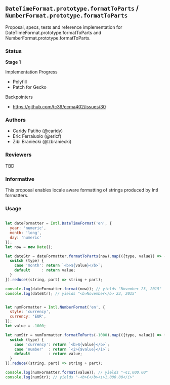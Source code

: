 ## `DateTimeFormat.prototype.formatToParts` / `NumberFormat.prototype.formatToParts`
Proposal, specs, tests and reference implementation for DateTimeFormat.prototype.formatToParts and NumberFormat.prototype.formatToParts.

### Status

__Stage 1__

Implementation Progress

 * Polyfill
 * Patch for Gecko

Backpointers

 * https://github.com/tc39/ecma402/issues/30

### Authors

 * Caridy Patiño (@caridy)
 * Eric Ferraiuolo (@ericf)
 * Zibi Braniecki (@zbraniecki)

### Reviewers

TBD

### Informative

This proposal enables locale aware formatting of strings produced by Intl
formatters.

### Usage

```javascript

let dateFormatter = Intl.DateTimeFormat('en', {
  year: 'numeric',
  month: 'long',
  day: 'numeric'
});
let now = new Date();

let dateStr = dateFormatter.formatToParts(now).map(({type, value}) => {
  switch (type) {
    case 'month': return `<b>${value}</b>`;
    default     : return value;
  }
}).reduce((string, part) => string + part);

console.log(dateFormatter.format(now)); // yields "November 23, 2015"
console.log(dateStr); // yields "<b>November</b> 23, 2015"


let numFormatter = Intl.NumberFormat('en', {
  style: 'currency',
  currency: 'EUR',
});
let value = -1000;

let numStr = numFormatter.formatToParts(-1000).map(({type, value}) => {
  switch (type) {
    case 'currency': return `<b>${value}</b>`;
    case 'number'  : return `<i>{$value}</i>`;
    default        : return value;
  }
}).reduce((string, part) => string + part);

console.log(numFormatter.format(value)); // yields "-€1,000.00"
console.log(numStr); // yields "-<b>€</b><i>1,000.00</i>"
```

